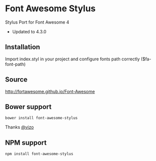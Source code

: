 Font Awesome Stylus
===================

Stylus Port for Font Awesome 4

* Updated to 4.3.0

## Installation
Import index.styl in your project and configure fonts path correctly ($fa-font-path)

## Source
http://fortawesome.github.io/Font-Awesome

## Bower support

    bower install font-awesome-stylus

Thanks [@vizo](https://github.com/vizo)


## NPM support

    npm install font-awesome-stylus
